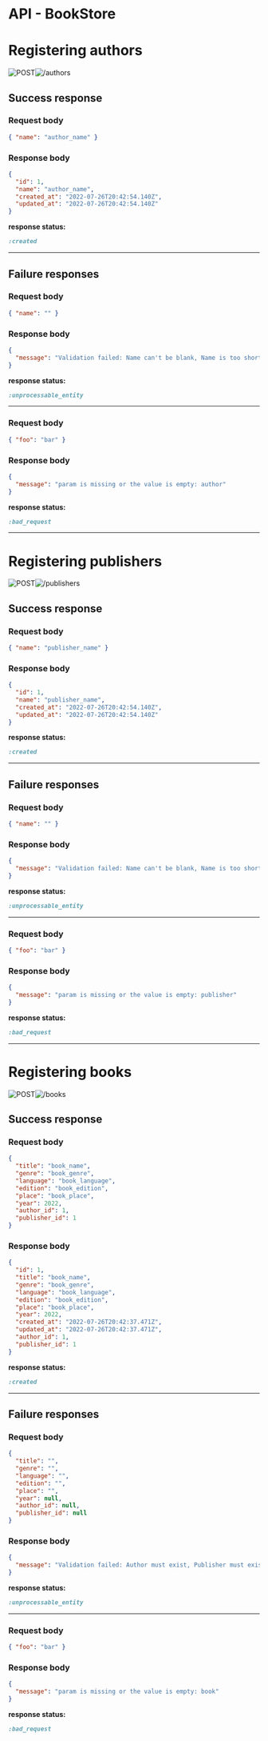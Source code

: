 # API - BookStore

# Registering authors

![POST](https://img.shields.io/badge/-POST-blue "POST")![/authors](https://img.shields.io/badge/-/authors-grey "/authors")

## Success response

### Request body

```json
{ "name": "author_name" }
```

### Response body

```json
{
  "id": 1,
  "name": "author_name",
  "created_at": "2022-07-26T20:42:54.140Z",
  "updated_at": "2022-07-26T20:42:54.140Z"
}
```

**response status:**

```ruby
:created
```

---

## Failure responses

### Request body

```json
{ "name": "" }
```

### Response body

```json
{
  "message": "Validation failed: Name can't be blank, Name is too short (minimum is 3 characters)"
}
```

**response status:**

```ruby
:unprocessable_entity
```

---

### Request body

```json
{ "foo": "bar" }
```

### Response body

```json
{
  "message": "param is missing or the value is empty: author"
}
```

**response status:**

```ruby
:bad_request
```

---

# Registering publishers

![POST](https://img.shields.io/badge/-POST-blue "POST")![/publishers](https://img.shields.io/badge/-/publishers-grey "/publishers")

## Success response

### Request body

```json
{ "name": "publisher_name" }
```

### Response body

```json
{
  "id": 1,
  "name": "publisher_name",
  "created_at": "2022-07-26T20:42:54.140Z",
  "updated_at": "2022-07-26T20:42:54.140Z"
}
```

**response status:**

```ruby
:created
```

---

## Failure responses

### Request body

```json
{ "name": "" }
```

### Response body

```json
{
  "message": "Validation failed: Name can't be blank, Name is too short (minimum is 5 characters)"
}
```

**response status:**

```ruby
:unprocessable_entity
```

---

### Request body

```json
{ "foo": "bar" }
```

### Response body

```json
{
  "message": "param is missing or the value is empty: publisher"
}
```

**response status:**

```ruby
:bad_request
```

---

# Registering books

![POST](https://img.shields.io/badge/-POST-blue "POST")![/books](https://img.shields.io/badge/-/books-grey "/books")

## Success response

### Request body

```json
{
  "title": "book_name",
  "genre": "book_genre",
  "language": "book_language",
  "edition": "book_edition",
  "place": "book_place",
  "year": 2022,
  "author_id": 1,
  "publisher_id": 1
}
```

### Response body

```json
{
  "id": 1,
  "title": "book_name",
  "genre": "book_genre",
  "language": "book_language",
  "edition": "book_edition",
  "place": "book_place",
  "year": 2022,
  "created_at": "2022-07-26T20:42:37.471Z",
  "updated_at": "2022-07-26T20:42:37.471Z",
  "author_id": 1,
  "publisher_id": 1
}
```

**response status:**

```ruby
:created
```

---

## Failure responses

### Request body

```json
{
  "title": "",
  "genre": "",
  "language": "",
  "edition": "",
  "place": "",
  "year": null,
  "author_id": null,
  "publisher_id": null
}
```

### Response body

```json
{
  "message": "Validation failed: Author must exist, Publisher must exist, Year is not a number, Year can't be blank, Language can't be blank, Title can't be blank, Genre can't be blank, Edition can't be blank, Place can't be blank, Title is too short (minimum is 2 characters), Genre is too short (minimum is 2 characters), Edition is too short (minimum is 2 characters), Place is too short (minimum is 2 characters)"
}
```

**response status:**

```ruby
:unprocessable_entity
```

---

### Request body

```json
{ "foo": "bar" }
```

### Response body

```json
{
  "message": "param is missing or the value is empty: book"
}
```

**response status:**

```ruby
:bad_request
```
